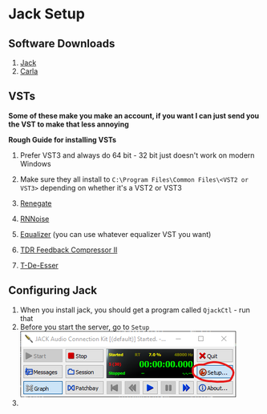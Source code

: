 # Jack Setup

## Software Downloads
1. [Jack](https://jackaudio.org/downloads/)
2. [Carla](https://kx.studio/Applications:Carla#Download)

## VSTs
**Some of these make you make an account, if you want I can just send you the VST to make that less annoying**

**Rough Guide for installing VSTs**
1. Prefer VST3 and always do 64 bit - 32 bit just doesn't work on modern Windows
2. Make sure they all install to `C:\Program Files\Common Files\<VST2 or VST3>` depending on whether it's a VST2 or VST3

1. [Renegate](https://www.auburnsounds.com/products/Renegate.html)
2. [RNNoise](https://github.com/werman/noise-suppression-for-voice/releases)
3. [Equalizer](https://www.kvraudio.com/product/qrange-by-lkjb/downloads) (you can use whatever equalizer VST you want)
4. [TDR Feedback Compressor II](https://www.tokyodawn.net/tdr-feedback-compressor-2/)
5. [T-De-Esser](https://techivation.com/t-de-esser/)

## Configuring Jack
1. When you install jack, you should get a program called `QjackCtl` - run that
2. Before you start the server, go to `Setup`
![](./assets/jack_setup.png)
3. 